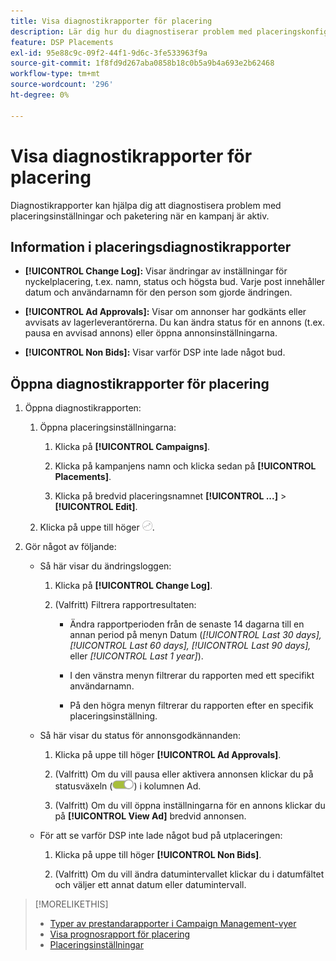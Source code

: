 ```yaml
---
title: Visa diagnostikrapporter för placering
description: Lär dig hur du diagnostiserar problem med placeringskonfiguration och placering.
feature: DSP Placements
exl-id: 95e88c9c-09f2-44f1-9d6c-3fe533963f9a
source-git-commit: 1f8fd9d267aba0858b18c0b5a9b4a693e2b62468
workflow-type: tm+mt
source-wordcount: '296'
ht-degree: 0%

---
```


# Visa diagnostikrapporter för placering

<!-- Does this really belong in the Campaign Management > Reports section or in the Placements section? -->

Diagnostikrapporter kan hjälpa dig att diagnostisera problem med placeringsinställningar och paketering när en kampanj är aktiv.

## Information i placeringsdiagnostikrapporter

* **[!UICONTROL Change Log]:** Visar ändringar av inställningar för nyckelplacering, t.ex. namn, status och högsta bud. Varje post innehåller datum och användarnamn för den person som gjorde ändringen.

* **[!UICONTROL Ad Approvals]:** Visar om annonser har godkänts eller avvisats av lagerleverantörerna. Du kan ändra status för en annons (t.ex. pausa en avvisad annons) eller öppna annonsinställningarna.

* **[!UICONTROL Non Bids]:** Visar varför DSP inte lade något bud.

## Öppna diagnostikrapporter för placering

1. Öppna diagnostikrapporten:

   1. Öppna placeringsinställningarna:

      1. Klicka på **[!UICONTROL Campaigns]**.

      1. Klicka på kampanjens namn och klicka sedan på **[!UICONTROL Placements]**.

      1. Klicka på bredvid placeringsnamnet  **[!UICONTROL ...]** > **[!UICONTROL Edit]**.

   1. Klicka på uppe till höger ![Placement Diagnostics](/help/dsp/assets/placement-diagnostics.png).

1. Gör något av följande:

   * Så här visar du ändringsloggen:

      1. Klicka på **[!UICONTROL Change Log]**.

      1. (Valfritt) Filtrera rapportresultaten:

         * Ändra rapportperioden från de senaste 14 dagarna till en annan period på menyn Datum (*[!UICONTROL Last 30 days],* *[!UICONTROL Last 60 days],* *[!UICONTROL Last 90 days],* eller *[!UICONTROL Last 1 year]*).

         * I den vänstra menyn filtrerar du rapporten med ett specifikt användarnamn.

         * På den högra menyn filtrerar du rapporten efter en specifik placeringsinställning.

   * Så här visar du status för annonsgodkännanden:

      1. Klicka på uppe till höger **[!UICONTROL Ad Approvals]**.

      1. (Valfritt) Om du vill pausa eller aktivera annonsen klickar du på statusväxeln (![Statusväxling](/help/dsp/assets/status-switch.png)) i kolumnen Ad.

      1. (Valfritt) Om du vill öppna inställningarna för en annons klickar du på **[!UICONTROL View Ad]** bredvid annonsen.

   * För att se varför DSP inte lade något bud på utplaceringen:

      1. Klicka på uppe till höger **[!UICONTROL Non Bids]**.

      1. (Valfritt) Om du vill ändra datumintervallet klickar du i datumfältet och väljer ett annat datum eller datumintervall.

<!-- Later, add link to >* Definitions for NBRs (Reading No Bid Reports (NBRs)) -->

>[!MORELIKETHIS]
>
>* [Typer av prestandarapporter i Campaign Management-vyer](campaign-reports-about.md)
>* [Visa prognosrapport för placering](/help/dsp/campaign-management/reports/placement-forecast.md)
>* [Placeringsinställningar](/help/dsp/campaign-management/placements/placement-settings.md)
